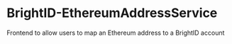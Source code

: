 # BrightID-EthereumAddressService
Frontend to allow users to map an Ethereum address to a BrightID account
